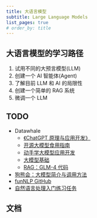 ```yaml
---
title: 大语言模型
subtitle: Large Language Models
list_pages: true
# order_by: title
---
```


## 大语言模型的学习路径

1. 试用不同的大预言模型(LLM)
2. 创建一个 AI 智能体(Agent)
3. 了解目前 LLM 和 AI 的局限性
4. 创建一个简单的 RAG 系统
5. 微调一个 LLM

## TODO

* Datawhale
    - [《ChatGPT 原理与应用开发》](https://github.com/datawhalechina/hugging-llm)
    - [开源大模型食用指南](https://github.com/datawhalechina/self-llm/tree/master)
    - [动手学大模型应用开发](https://github.com/datawhalechina/llm-universe)
    - [大模型基础](https://github.com/datawhalechina/so-large-lm)
    - [RAG：GLM-4 代码](https://github.com/datawhalechina/self-llm/tree/master/GLM-4)
* [狗熊会：大模型简介与调用方法](https://mp.weixin.qq.com/s/P6ke-B9Q40Hy0S2M5V6w3Q)
* [funNLP GitHub](https://github.com/fighting41love/funNLP)
* [自然语言处理入门练习任务](https://github.com/FudanNLP/nlp-beginner)

## 文档

